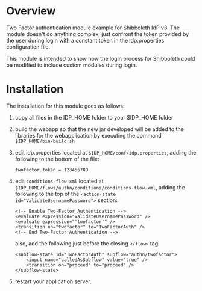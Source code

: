 # Overview

Two Factor authentication module example for Shibboleth IdP v3.
The module doesn't do anything complex, just confront the token provided by the user
during login with a constant token in the idp.properties configuration file.

This module is intended to show how the login process for Shibboleth could be modified to
include custom modules during login.

# Installation

The installation for this module goes as follows:

1. copy all files in the IDP_HOME folder to your $IDP_HOME folder

1. build the webapp so that the new jar developed will be added to the libraries for the
   webapplication by executing the command `$IDP_HOME/bin/build.sh`
   
1. edit idp.properties located at `$IDP_HOME/conf/idp.properties`, adding the following to
   the bottom of the file: 
   ```
   twofactor.token = 123456789
   ```
   
1. edit `conditions-flow.xml` located at `$IDP_HOME/flows/authn/conditions/conditions-flow.xml`,
   adding the following to the top of the `<action-state id="ValidateUsernamePassword">` section:

   ```
   <!-- Enable Two-Factor Authentication -->
   <evaluate expression="ValidateUsernamePassword" />
   <evaluate expression="'twofactor'" />
   <transition on="twofactor" to="TwoFactorAuth" />
   <!-- End Two-Factor Authentication -->
   ```
   
   also, add the following just before the closing `</flow>` tag:
   ```
   <subflow-state id="TwoFactorAuth" subflow="authn/twofactor">
       <input name="calledAsSubflow" value="true" />
       <transition on="proceed" to="proceed" />
   </subflow-state>
   ```
1. restart your application server.